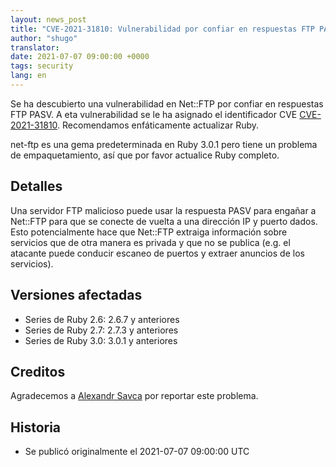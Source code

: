 ```yaml
---
layout: news_post
title: "CVE-2021-31810: Vulnerabilidad por confiar en respuestas FTP PASV en Net::FTP"
author: "shugo"
translator:
date: 2021-07-07 09:00:00 +0000
tags: security
lang: en
---
```


Se ha descubierto una vulnerabilidad en Net::FTP por confiar en respuestas
FTP PASV.
A eta vulnerabilidad se le ha asignado el identificador CVE
[CVE-2021-31810](https://nvd.nist.gov/vuln/detail/CVE-2021-31810).
Recomendamos enfáticamente actualizar Ruby.

net-ftp es una gema predeterminada en Ruby 3.0.1 pero tiene un
problema de empaquetamiento, así que por favor actualice Ruby completo.

## Detalles

Una servidor FTP malicioso puede usar la respuesta PASV para engañar
a Net::FTP para que se conecte de vuelta a una dirección IP y puerto dados.
Esto potencialmente hace que Net::FTP extraiga información sobre servicios
que de otra manera es privada y que no se publica (e.g. el atacante puede
conducir escaneo de puertos y extraer anuncios de los servicios).

## Versiones afectadas

* Series de Ruby 2.6: 2.6.7 y anteriores
* Series de Ruby 2.7: 2.7.3 y anteriores
* Series de Ruby 3.0: 3.0.1 y anteriores

## Creditos

Agradecemos a [Alexandr Savca](https://hackerone.com/chinarulezzz) por
reportar este problema.

## Historia

* Se publicó originalmente el 2021-07-07 09:00:00 UTC
